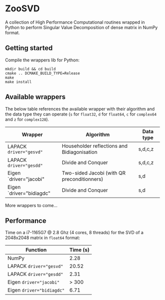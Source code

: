# ZooSVD

A collection of High Performance Computational routines wrapped in Python to perform Singular Value Decomposition of dense matrix in NumPy format.

## Getting started

Compile the wrappers lib for Python:
```
mkdir build && cd build
cmake .. DCMAKE_BUILD_TYPE=Release
make
make install
```

## Available wrappers

The below table references the available wrapper with their algorithm and the data type they can operate (`s` for `float32`, `d` for `float64`, `c` for `complex64` and `z` for `complex128`).

| Wrapper | Algorithm | Data type |
|---------|-----------|-----------|
| LAPACK `driver="gesvd"` | Householder reflections and Bidiagonisation | s,d,c,z |
| LAPACK `driver="gesdd"` | Divide and Conquer | s,d,c,z |
| Eigen `driver="jacobi" | Two-sided Jacobi (with QR preconditionners) | s,d |
| Eigen `driver="bidiagdc" | Divide and Conquer | s,d |

More wrappers to come...

## Performance

Time on a i7-1165G7 @ 2.8 Ghz (4 cores, 8 threads) for the SVD of a 2048x2048 matrix in `float64` format:

| Function | Time (s) |
|----------|-----------|
| NumPy | 2.28 |
| LAPACK `driver="gesvd"` | 20.52 |
| LAPACK `driver="gesdd"` | 2.31 |
| Eigen `driver="jacobi"` | > 300 |
| Eigen `driver="bidiagdc"` | 6.71 |
